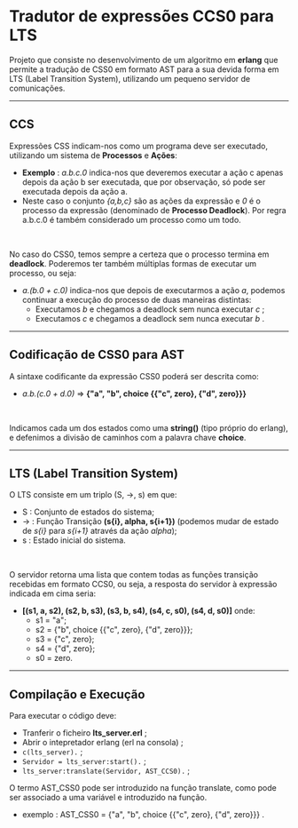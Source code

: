 # Tradutor de expressões CCS0 para LTS

Projeto que consiste no desenvolvimento de um algoritmo em **erlang** que permite a tradução de CSS0 em formato AST para a sua devida forma em LTS (Label Transition System), utilizando um pequeno servidor de comunicações.

<hr>

## CCS

Expressões CSS indicam-nos como um programa deve ser executado, utilizando um sistema de **Processos** e **Ações**:

- **Exemplo** : *a.b.c.0* indica-nos que deveremos executar a ação c apenas depois da ação b ser executada, que por observação, só pode ser executada depois da ação a.
- Neste caso o conjunto *{a,b,c}* são as ações da expressão e *0* é o processo da expressão (denominado de **Processo Deadlock**). Por regra a.b.c.0 é também considerado um processo como um todo.

<br>

No caso do CSS0, temos sempre a certeza que o processo termina em **deadlock**.
Poderemos ter também múltiplas formas de executar um processo, ou seja:

- *a.(b.0 + c.0)* indica-nos que depois de executarmos a ação *a*, podemos continuar a execução do processo de duas maneiras distintas:
    - Executamos *b* e chegamos a deadlock sem nunca executar *c* ;
    - Executamos *c* e chegamos a deadlock sem nunca executar *b* .

<hr>

## Codificação de CSS0 para AST

A sintaxe codificante da expressão CSS0 poderá ser descrita como:

- *a.b.(c.0 + d.0)* => **{"a", "b", choice {{"c", zero}, {"d", zero}}}**

<br>

Indicamos cada um dos estados como uma **string()** (tipo próprio do erlang), e defenimos a divisão de caminhos com a palavra chave **choice**.

<hr>

## LTS (Label Transition System)

O LTS consiste em um triplo (S, ->, s) em que:

- S : Conjunto de estados do sistema;
- -> : Função Transição **(s{i}, alpha, s{i+1})** (podemos mudar de estado de *s{i}* para *s{i+1}* através da ação *alpha*);
- s : Estado inicial do sistema.

<br>

O servidor retorna uma lista que contem todas as funções transição recebidas em formato CCS0, ou seja, a resposta do servidor à expressão indicada em cima seria:

- **[(s1, a, s2), (s2, b, s3), (s3, b, s4), (s4, c, s0), (s4, d, s0)]** onde:
    - s1 = "a";
    - s2 = {"b", choice {{"c", zero}, {"d", zero}}};
    - s3 = {"c", zero};
    - s4 = {"d", zero};
    - s0 = zero.

<hr>

## Compilação e Execução

Para executar o código deve:

- Tranferir o ficheiro **lts_server.erl** ;
- Abrir o intepretador erlang (erl na consola) ;
- `c(lts_server).` ;
- `Servidor = lts_server:start().` ;
- `lts_server:translate(Servidor, AST_CCS0).` ;

O termo AST_CSS0 pode ser introduzido na função translate, como pode ser associado a uma variável e introduzido na função.

- exemplo : AST_CSS0 = {"a", "b", choice {{"c", zero}, {"d", zero}}} . 